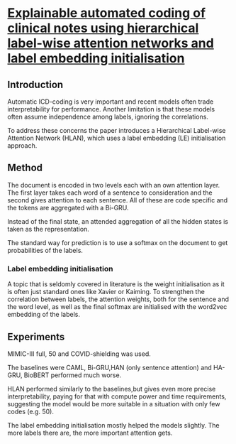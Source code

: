 # [Explainable automated coding of clinical notes using hierarchical label-wise attention networks and label embedding initialisation](https://www.sciencedirect.com/science/article/pii/S1532046421000575)

## Introduction
Automatic ICD-coding is very important and recent models often trade interpretability for  performance. Another limitation is that these models often assume independence among labels, ignoring the correlations.

To address these concerns the paper introduces a Hierarchical Label-wise Attention Network (HLAN), which uses a label embedding (LE) initialisation approach.

## Method
The document is encoded in two levels each with an own attention layer. The first layer takes each word of a sentence to consideration and the second gives attention to each sentence. All of these are code specific and the tokens are aggregated with a Bi-GRU.

Instead of the final state, an attended aggregation of all the hidden states is taken as the representation.

The standard way for prediction is to use a softmax on the document to get probabilities of the labels.
### Label embedding initialisation
A topic that is seldomly covered in literature is the weight initialisation as it is often just standard ones like Xavier or Kaiming. To strengthen the correlation between labels, the attention weights, both for the sentence and the word level, as well as the final softmax are initialised with the word2vec embedding of the labels.
## Experiments
MIMIC-III full, 50 and COVID-shielding was used.

The baselines were CAML, Bi-GRU,HAN (only sentence attention) and HA-GRU, BioBERT performed much worse.

HLAN performed similarly to the baselines,but gives even more precise interpretability, paying for that with compute power and time requirements, suggesting the model would be more suitable in a situation with only few codes (e.g. 50).

The label embedding initialisation mostly helped the models slightly. The more labels there are, the more important attention gets.
